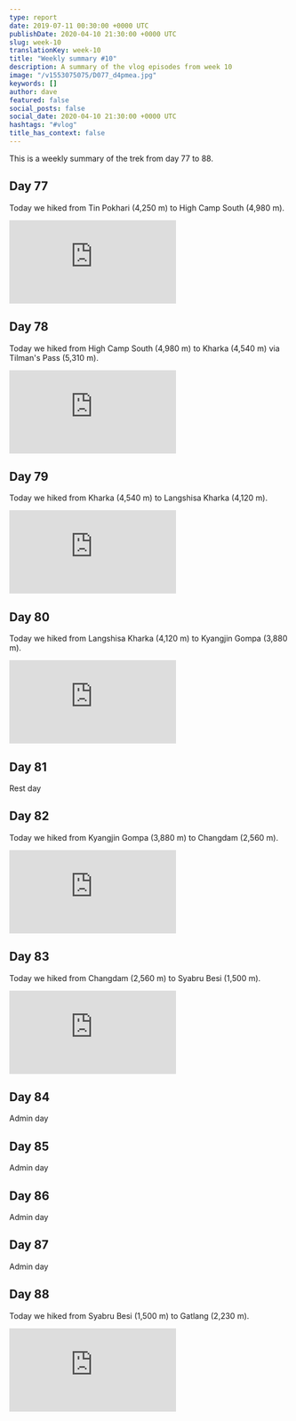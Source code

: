 ```yaml
---
type: report
date: 2019-07-11 00:30:00 +0000 UTC
publishDate: 2020-04-10 21:30:00 +0000 UTC
slug: week-10
translationKey: week-10
title: "Weekly summary #10"
description: A summary of the vlog episodes from week 10
image: "/v1553075075/D077_d4pmea.jpg"
keywords: []
author: dave
featured: false
social_posts: false
social_date: 2020-04-10 21:30:00 +0000 UTC
hashtags: "#vlog"
title_has_context: false
---
```


This is a weekly summary of the trek from day 77 to 88.


## Day 77


Today we hiked from Tin Pokhari (4,250 m) to High Camp South (4,980 m).

<iframe class="youtube75" src="https://www.youtube.com/embed/-UKM9dI_mMI" frameborder="0" allow="accelerometer; autoplay; encrypted-media; gyroscope; picture-in-picture" allowfullscreen></iframe>


## Day 78


Today we hiked from High Camp South (4,980 m) to Kharka (4,540 m) via Tilman's Pass (5,310 m).

<iframe class="youtube75" src="https://www.youtube.com/embed/sjUmTpijkxc" frameborder="0" allow="accelerometer; autoplay; encrypted-media; gyroscope; picture-in-picture" allowfullscreen></iframe>


## Day 79


Today we hiked from Kharka (4,540 m) to Langshisa Kharka (4,120 m).

<iframe class="youtube75" src="https://www.youtube.com/embed/1lSAOfTWwH8" frameborder="0" allow="accelerometer; autoplay; encrypted-media; gyroscope; picture-in-picture" allowfullscreen></iframe>


## Day 80


Today we hiked from Langshisa Kharka (4,120 m) to Kyangjin Gompa (3,880 m).

<iframe class="youtube75" src="https://www.youtube.com/embed/N4AyLCkcEKU" frameborder="0" allow="accelerometer; autoplay; encrypted-media; gyroscope; picture-in-picture" allowfullscreen></iframe>


## Day 81



Rest day



## Day 82


Today we hiked from Kyangjin Gompa (3,880 m) to Changdam (2,560 m).

<iframe class="youtube75" src="https://www.youtube.com/embed/AsaEERtNiOk" frameborder="0" allow="accelerometer; autoplay; encrypted-media; gyroscope; picture-in-picture" allowfullscreen></iframe>


## Day 83


Today we hiked from Changdam (2,560 m) to Syabru Besi (1,500 m).

<iframe class="youtube75" src="https://www.youtube.com/embed/BSuyeFUMqyc" frameborder="0" allow="accelerometer; autoplay; encrypted-media; gyroscope; picture-in-picture" allowfullscreen></iframe>


## Day 84



Admin day



## Day 85



Admin day



## Day 86



Admin day



## Day 87



Admin day



## Day 88


Today we hiked from Syabru Besi (1,500 m) to Gatlang (2,230 m).

<iframe class="youtube75" src="https://www.youtube.com/embed/vVl3Qv9kDvA" frameborder="0" allow="accelerometer; autoplay; encrypted-media; gyroscope; picture-in-picture" allowfullscreen></iframe>


